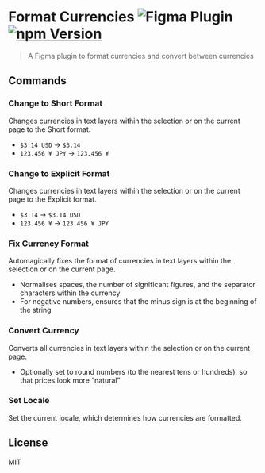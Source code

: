 # Format Currencies ![Figma Plugin](https://img.shields.io/badge/figma-plugin-1BC47D.svg) [![npm Version](https://img.shields.io/npm/v/figma-format-currencies.svg)](https://www.npmjs.com/package/figma-format-currencies)

> A Figma plugin to format currencies and convert between currencies

## Commands

### Change to Short Format

Changes currencies in text layers within the selection or on the current page to the Short format.

- `$3.14 USD` &rarr; `$3.14`
- `123.456 ¥ JPY` &rarr; `123.456 ¥`

### Change to Explicit Format

Changes currencies in text layers within the selection or on the current page to the Explicit format.

- `$3.14` &rarr; `$3.14 USD`
- `123.456 ¥` &rarr; `123.456 ¥ JPY`

### Fix Currency Format

Automagically fixes the format of currencies in text layers within the selection or on the current page.

- Normalises spaces, the number of significant figures, and the separator characters within the currency
- For negative numbers, ensures that the minus sign is at the beginning of the string

### Convert Currency

Converts all currencies in text layers within the selection or on the current page.

- Optionally set to round numbers (to the nearest tens or hundreds), so that prices look more “natural”

### Set Locale

Set the current locale, which determines how currencies are formatted.

## License

MIT
